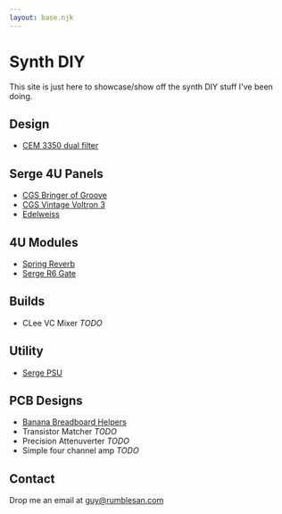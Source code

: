 ```yaml
---
layout: base.njk
---
```


# Synth DIY

This site is just here to showcase/show off the synth DIY stuff I've been doing.

## Design

* [CEM 3350 dual filter](./cem3350-filter)

## Serge 4U Panels

* [CGS Bringer of Groove](./cgsbog)
* [CGS Vintage Voltron 3](./cgsvv3)
* [Edelweiss](./edelweiss)

## 4U Modules

* [Spring Reverb](./4uspringreverb)
* [Serge R6 Gate](./serge-r6gate)

## Builds

* CLee VC Mixer *TODO*

## Utility

* [Serge PSU](./serge-psu)

## PCB Designs

* [Banana Breadboard Helpers](./breadboard-helpers)
* Transistor Matcher *TODO*
* Precision Attenuverter *TODO*
* Simple four channel amp *TODO*

## Contact

Drop me an email at guy@rumblesan.com
